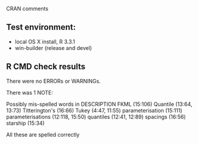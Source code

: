 CRAN comments

## Test environment:
* local OS X install, R 3.3.1
* win-builder (release and devel)

## R CMD check results
There were no ERRORs or WARNINGs. 

There was 1 NOTE:

Possibly mis-spelled words in DESCRIPTION 
  FKML (15:106)
  Quantile (13:64, 13:73)
  Titterington's (16:66)
  Tukey (4:47, 11:55)
  parameterisation (15:111)
  parameterisations (12:118, 15:50)
  quantiles (12:41, 12:89)
  spacings (16:56)
  starship (15:34)
  
  All these are spelled correctly